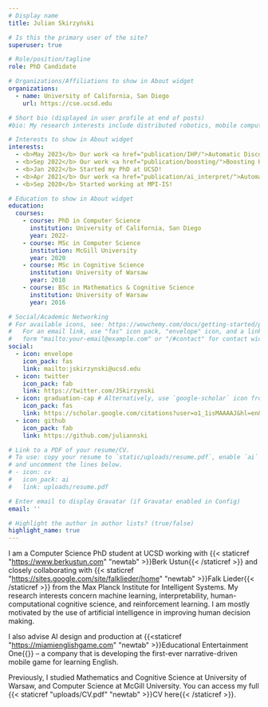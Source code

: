 ```yaml
---
# Display name
title: Julian Skirzyński

# Is this the primary user of the site?
superuser: true

# Role/position/tagline
role: PhD Candidate

# Organizations/Affiliations to show in About widget
organizations:
  - name: University of California, San Diego
    url: https://cse.ucsd.edu

# Short bio (displayed in user profile at end of posts)
#bio: My research interests include distributed robotics, mobile computing and programmable matter.

# Interests to show in About widget
interests:
  - <b>May 2023</b> Our work <a href="publication/IHP/">Automatic Discovery and Description of Human Planning Strategies</a> was published in the Behavior Research Methods Journal.
  - <b>Sep 2022</b> Our work <a href="publication/boosting/">Boosting Human Decision-making with AI-Generated Decision Aids</a> was published in the Computational Brain & Behavior Journal.
  - <b>Jan 2022</b> Started my PhD at UCSD!
  - <b>Apr 2021</b> Our work <a href="publication/ai_interpret/">Automatic discovery of interpretable planning strategies</a> was published in the Machine Learning Journal.
  - <b>Sep 2020</b> Started working at MPI-IS!

# Education to show in About widget
education:
  courses:
    - course: PhD in Computer Science
      institution: University of California, San Diego
      year: 2022-
    - course: MSc in Computer Science
      institution: McGill University
      year: 2020
    - course: MSc in Cognitive Science
      institution: University of Warsaw
      year: 2018
    - course: BSc in Mathematics & Cognitive Science
      institution: University of Warsaw
      year: 2016

# Social/Academic Networking
# For available icons, see: https://wowchemy.com/docs/getting-started/page-builder/#icons
#   For an email link, use "fas" icon pack, "envelope" icon, and a link in the
#   form "mailto:your-email@example.com" or "/#contact" for contact widget.
social:
  - icon: envelope
    icon_pack: fas
    link: mailto:jskirzynski@ucsd.edu
  - icon: twitter
    icon_pack: fab
    link: https://twitter.com/JSkirzynski
  - icon: graduation-cap # Alternatively, use `google-scholar` icon from `ai` icon pack
    icon_pack: fas
    link: https://scholar.google.com/citations?user=o1_1isMAAAAJ&hl=en&oi=ao
  - icon: github
    icon_pack: fab
    link: https://github.com/juliannski

# Link to a PDF of your resume/CV.
# To use: copy your resume to `static/uploads/resume.pdf`, enable `ai` icons in `params.toml`,
# and uncomment the lines below.
# - icon: cv
#   icon_pack: ai
#   link: uploads/resume.pdf

# Enter email to display Gravatar (if Gravatar enabled in Config)
email: ''

# Highlight the author in author lists? (true/false)
highlight_name: true
---
```


I am a Computer Science PhD student at UCSD working with {{< staticref "https://www.berkustun.com" "newtab" >}}Berk Ustun{{< /staticref >}} and closely collaborating with {{< staticref "https://sites.google.com/site/falklieder/home" "newtab" >}}Falk Lieder{{< /staticref >}} from the Max Planck Institute for Intelligent Systems. My research interests concern machine learning, interpretability, human-computational cognitive science, and reinforcement learning. I am mostly motivated by the use of artificial intelligence in improving human decision making. 

I also advise AI design and production at {{<staticref "https://miamienglishgame.com" "newtab" >}}Educational Entertainment One{{</staticref >}} – a company that is developing the first-ever narrative-driven mobile game for learning English.

Previously, I studied Mathematics and Cognitive Science at University of Warsaw, and Computer Science at McGill University. You can access my full {{< staticref "uploads/CV.pdf" "newtab" >}}CV here{{< /staticref >}}.
